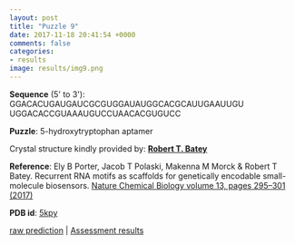 ```yaml
---
layout: post
title: "Puzzle 9"
date: 2017-11-18 20:41:54 +0000
comments: false
categories: 
- results
image: results/img9.png
---
```

**Sequence** (5' to 3'): 
GGACACUGAUGAUCGCGUGGAUAUGGCACGCAUUGAAUUGU    
UGGACACCGUAAAUGUCCUAACACGUGUCC

**Puzzle**:
5-hydroxytryptophan aptamer

Crystal structure kindly provided by: [**Robert T. Batey**](http://chem.colorado.edu/bateygroup/)

**Reference**:
Ely B Porter, Jacob T Polaski, Makenna M Morck & Robert T Batey. Recurrent RNA motifs as scaffolds for genetically encodable small-molecule biosensors. [Nature Chemical Biology volume 13, pages 295–301 (2017)](https://www.nature.com/articles/nchembio.2278)

**PDB id**: [5kpy](http://www.rcsb.org/pdb/explore/explore.do?structureId=5kpy) 

[raw prediction](https://github.com/rnapuzzles/rnapuzzles.github.io/tree/master/data/PZ9/pdb)    &#124;   [Assessment results](/table/2000/01/01/PZ9-3d.html)

